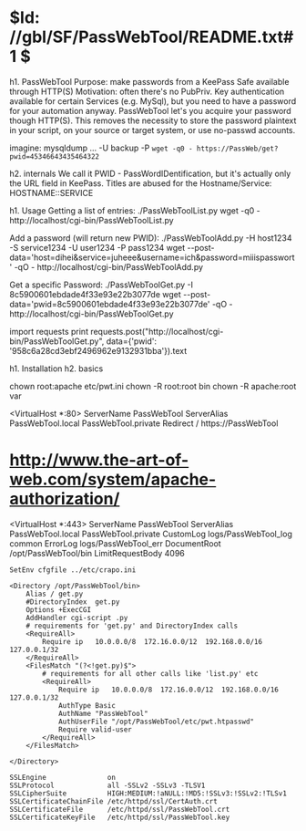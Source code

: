 # $Id: //gbl/SF/PassWebTool/README.txt#1 $
h1. PassWebTool
Purpose: make passwords from a KeePass Safe available through HTTP(S)
Motivation: often there's no PubPriv. Key authentication available for certain Services (e.g. MySql), but you need to
have a password for your automation anyway. PassWebTool let's you acquire your password though HTTP(S). This removes
the necessity to store the password plaintext in your script, on your source or target system, or use no-passwd accounts.

imagine:  mysqldump ... -U backup -P `wget -q0 - https://PassWeb/get?pwid=45346643435464322`

h2. internals
We call it PWID - PassWordIDentification, but it's actually only the URL field in KeePass.
Titles are abused for the Hostname/Service:  HOSTNAME::SERVICE

h1. Usage
Getting a list of entries:
 ./PassWebToolList.py
 wget -q0 - http://localhost/cgi-bin/PassWebToolList.py

Add a password (will return new PWID):
 ./PassWebToolAdd.py -H host1234 -S service1234 -U user1234 -P pass1234
 wget --post-data='host=dihei&service=juheee&username=ich&password=miiispasswort' -qO - http://localhost/cgi-bin/PassWebToolAdd.py

Get a specific Password:
 ./PassWebToolGet.py -I 8c5900601ebdade4f33e93e22b3077de
 wget --post-data='pwid=8c5900601ebdade4f33e93e22b3077de' -qO - http://localhost/cgi-bin/PassWebToolGet.py

 import requests
print requests.post("http://localhost/cgi-bin/PassWebToolGet.py", data={'pwid': '958c6a28cd3ebf2496962e9132931bba'}).text


h1. Installation
h2. basics



chown root:apache   etc/pwt.ini
chown -R root:root     bin
chown -R apache:root  var



<VirtualHost *:80>
    ServerName      PassWebTool
    ServerAlias     PassWebTool.local PassWebTool.private
    Redirect        /       https://PassWebTool
</VirtualHost>
# http://www.the-art-of-web.com/system/apache-authorization/
<VirtualHost *:443>
    ServerName      PassWebTool
    ServerAlias     PassWebTool.local PassWebTool.private
    CustomLog       logs/PassWebTool_log common
    ErrorLog        logs/PassWebTool_err
    DocumentRoot    /opt/PassWebTool/bin
    LimitRequestBody 4096

    SetEnv cfgfile ../etc/crapo.ini

    <Directory /opt/PassWebTool/bin>
        Alias / get.py
        #DirectoryIndex  get.py
        Options +ExecCGI
        AddHandler cgi-script .py
        # requirements for 'get.py' and DirectoryIndex calls
        <RequireAll>
            Require ip   10.0.0.0/8  172.16.0.0/12  192.168.0.0/16 127.0.0.1/32
        </RequireAll>
        <FilesMatch "(?<!get.py)$">
            # requirements for all other calls like 'list.py' etc
            <RequireAll>
                Require ip   10.0.0.0/8  172.16.0.0/12  192.168.0.0/16 127.0.0.1/32
                AuthType Basic
                AuthName "PassWebTool"
                AuthUserFile "/opt/PassWebTool/etc/pwt.htpasswd"
                Require valid-user
            </RequireAll>
        </FilesMatch>

    </Directory>

    SSLEngine               on
    SSLProtocol             all -SSLv2 -SSLv3 -TLSV1
    SSLCipherSuite          HIGH:MEDIUM:!aNULL:!MD5:!SSLv3:!SSLv2:!TLSv1
    SSLCertificateChainFile /etc/httpd/ssl/CertAuth.crt
    SSLCertificateFile      /etc/httpd/ssl/PassWebTool.crt
    SSLCertificateKeyFile   /etc/httpd/ssl/PassWebTool.key
</VirtualHost>
